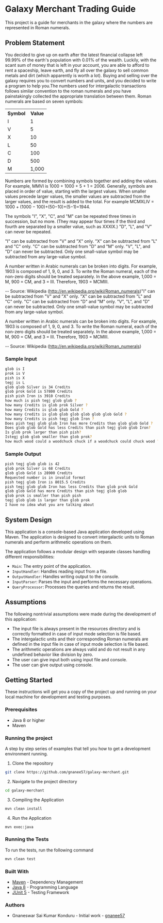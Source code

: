 # Galaxy Merchant Trading Guide

This project is a guide for merchants in the galaxy where the numbers are represented in Roman numerals.

## Problem Statement
You decided to give up on earth after the latest financial collapse left 99.99% of the earth's population with 0.01% of the wealth. Luckily, with the scant sum of money that is left in your account, you are able to afford to rent a spaceship, leave earth, and fly all over the galaxy to sell common metals and dirt (which apparently is worth a lot). Buying and selling over the galaxy requires you to convert numbers and units, and you decided to write a program to help you.The numbers used for intergalactic transactions follows similar convention to the roman numerals and you have painstakingly collected the appropriate translation between them. Roman numerals are based on seven symbols:

<table>
<tr>
<th>Symbol</th> 
<th>Value</th>
</tr>
<tr>
<td>I</td><td>1</td>
</tr>
<tr>
<td>V</td><td>5</td>
</tr>
<tr>
<td>X</td><td>10</td>
</tr>
<tr>
<td>L</td><td>50</td>
</tr>
<tr>
<td>C</td><td>100</td>
</tr>
<tr>
<td>D</td><td>500</td>
</tr>
<tr>
<td>M</td><td>1,000</td>
</tr>
</table>

Numbers are formed by combining symbols together and adding the values. For example, MMVI is 1000 + 1000 + 5 + 1 = 2006. Generally, symbols are placed in order of value, starting with the largest values. When smaller values precede larger values, the smaller values are subtracted from the larger values, and the result is added to the total. For example MCMXLIV = 1000 + (1000 − 100)+(50−10)+(5−1)=1944.

The symbols "I", "X", "C", and "M" can be repeated three times in succession, but no more. (They may appear four times if the third and fourth are separated by a smaller value, such as XXXIX.)
"D", "L", and "V" can never be repeated.

"I" can be subtracted from "V" and "X" only. "X" can be subtracted from "L" and "C" only. "C" can
be subtracted from "D" and "M" only. "V", "L", and "D" can never be subtracted.
Only one small-value symbol may be subtracted from any large-value symbol.

A number written in Arabic numerals can be broken into digits. For example, 1903 is composed of
1, 9, 0, and 3. To write the Roman numeral, each of the non-zero digits should be treated separately. In the above example, 1,000 = M, 900 = CM, and 3 = III. Therefore, 1903 = MCMIII.

-- Source: Wikipedia (http://en.wikipedia.org/wiki/Roman_numerals)"I" can be subtracted from "V" and "X" only. "X" can be subtracted from "L" and "C" only. "C" can
be subtracted from "D" and "M" only. "V", "L", and "D" can never be subtracted.
Only one small-value symbol may be subtracted from any large-value symbol.

A number written in Arabic numerals can be broken into digits. For example, 1903 is composed of
1, 9, 0, and 3. To write the Roman numeral, each of the non-zero digits should be treated separately. In the above example, 1,000 = M, 900 = CM, and 3 = III. Therefore, 1903 = MCMIII.

-- Source: Wikipedia (http://en.wikipedia.org/wiki/Roman_numerals)

### Sample Input
```bash
glob is I
prok is V
pish is X
tegj is L
glob glob Silver is 34 Credits
glob prok Gold is 57800 Credits
pish pish Iron is 3910 Credits
how much is pish tegj glob glob ?
how many Credits is glob prok Silver ?
how many Credits is glob glob Gold ?
how many Credits is glob glob glob glob glob glob Gold ?
how many Credits is pish tegj glob Iron ?
Does pish tegj glob glob Iron has more Credits than glob glob Gold ?
Does glob glob Gold has less Credits than pish tegj glob glob Iron?
Is glob prok larger than pish pish?
Istegj glob glob smaller than glob prok?
how much wood could a woodchuck chuck if a woodchuck could chuck wood ?
```

### Sample Output
```bash
pish tegj glob glob is 42
glob prok Silver is 68 Credits
glob glob Gold is 28900 Credits
Requested number is in invalid format
pish tegj glob Iron is 8015.5 Credits
pish tegj glob glob Iron has less Credits than glob prok Gold
glob glob Gold has more Credits than pish tegj glob glob
glob prok is smaller than pish pish
tegj glob glob is larger than glob prok
I have no idea what you are talking about
```

## System Design

This application is a console-based Java application developed using Maven. The application is designed to convert intergalactic units to Roman numerals and perform arithmetic operations on them.

The application follows a modular design with separate classes handling different responsibilities:

- `Main`: The entry point of the application.
- `InputHandler`: Handles reading input from a file.
- `OutputHandler`: Handles writing output to the console.
- `InputParser`: Parses the input and performs the necessary operations.
- `QueryProcessor`: Processes the queries and returns the result.

## Assumptions

The following nontrivial assumptions were made during the development of this application:

- The input file is always present in the resources directory and is correctly formatted in case of input mode selection is file based.
- The intergalactic units and their corresponding Roman numerals are defined in the input file in case of input mode selection is file based.
- The arithmetic operations are always valid and do not result in any undefined behavior like division by zero.
- The user can give input both using input file and console.
- The user can give output using console.

## Getting Started

These instructions will get you a copy of the project up and running on your local machine for development and testing purposes.

### Prerequisites

- Java 8 or higher
- Maven

### Running the project

A step by step series of examples that tell you how to get a development environment running.

1. Clone the repository
```bash
git clone https://github.com/gnanee57/galaxy-merchant.git
```
2. Navigate to the project directory
```bash
cd galaxy-merchant
```
3. Compiling the Application
```bash
mvn clean install
```
4. Run the Application
```bash
mvn exec:java
```
### Running the Tests
To run the tests, run the following command
```bash
mvn clean test
```

### Built With

* [Maven](https://maven.apache.org/) - Dependency Management
* [Java 8](https://www.oracle.com/technetwork/java/javase/overview/java8-2100321.html) - Programming Language
* [JUnit 5](https://junit.org/junit5/) - Testing Framework

### Authors
* Gnaneswar Sai Kumar Konduru - Initial work - [gnanee57](https://github.com/gnanee57)
